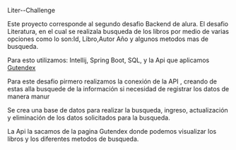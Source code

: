 Liter--Challenge

Este proyecto corresponde al segundo desafio Backend de alura. 
El desafio Literatura, en el cual se realizala busqueda de  los libros por medio de  varias opciones como lo son:Id, Libro,Autor Año y algunos metodos mas de busqueda. 

Para esto utilizamos: Intellij, Spring Boot, SQL, y la Api que aplicamos [Gutendex](http://https://gutendex.com/ "Gutendex")

Para este desafio pirmero realizamos la conexión de la API , creando de estas
alla busquede de la información si necesidad de registrar los datos de manera manur

Se crea una base de datos para realizar la busqueda, ingreso, actualización y eliminación de los datos solicitados para la busqueda. 

La Api la sacamos de la pagina Gutendex donde podemos visualizar los libros y los diferentes metodos de busqueda. 
